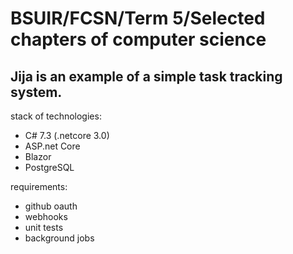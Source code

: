 # BSUIR/FCSN/Term 5/Selected chapters of computer science

## Jija is an example of a simple task tracking system.

stack of technologies:
- C# 7.3 (.netcore 3.0)
- ASP.net Core
- Blazor
- PostgreSQL

requirements:
- github oauth
- webhooks
- unit tests
- background jobs
